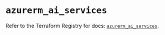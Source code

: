 # `azurerm_ai_services`

Refer to the Terraform Registry for docs: [`azurerm_ai_services`](https://registry.terraform.io/providers/hashicorp/azurerm/4.48.0/docs/resources/ai_services).
